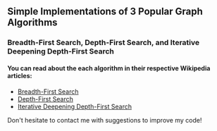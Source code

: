 ## Simple Implementations of 3 Popular Graph Algorithms
### Breadth-First Search, Depth-First Search, and Iterative Deepening Depth-First Search

#### You can read about the each algorithm in their respective Wikipedia articles:
* [Breadth-First Search](https://en.wikipedia.org/wiki/Breadth-first_search)
* [Depth-First Search](https://en.wikipedia.org/wiki/Depth-first_search)
* [Iterative Deepening Depth-First Search](https://en.wikipedia.org/wiki/Iterative_deepening_depth-first_search)

Don't hesitate to contact me with suggestions to improve my code!
